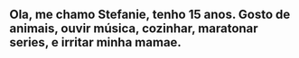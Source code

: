 ## Ola, me chamo Stefanie, tenho 15 anos. Gosto de animais, ouvir música, cozinhar, maratonar series, e irritar minha mamae.
